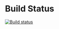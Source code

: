 # Build Status
[![Build status](https://xjtrab.visualstudio.com/SMSHtml/_apis/build/status/SMSHtml-Docker%20container-CI)](https://xjtrab.visualstudio.com/SMSHtml/_build/latest?definitionId=1)
